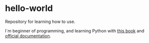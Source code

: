 # hello-world
Repository for learning how to use.

I`m beginner of programming, and learning Python with [this book](https://www.oreilly.co.jp/books/9784873117782/) and [official documentation](https://docs.python.org/ja/3/).
